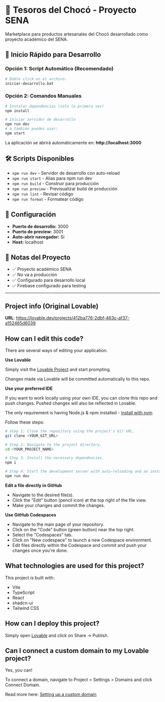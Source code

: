 # 🍫 Tesoros del Chocó - Proyecto SENA

Marketplace para productos artesanales del Chocó desarrollado como proyecto académico del SENA.

## 🚀 Inicio Rápido para Desarrollo

### Opción 1: Script Automático (Recomendado)
```bash
# Doble click en el archivo:
iniciar-desarrollo.bat
```

### Opción 2: Comandos Manuales
```bash
# Instalar dependencias (solo la primera vez)
npm install

# Iniciar servidor de desarrollo
npm run dev
# o también puedes usar:
npm start
```

La aplicación se abrirá automáticamente en: **http://localhost:3000**

## 🛠️ Scripts Disponibles

- `npm run dev` - Servidor de desarrollo con auto-reload
- `npm run start` - Alias para npm run dev
- `npm run build` - Construir para producción
- `npm run preview` - Previsualizar build de producción
- `npm run lint` - Revisar código
- `npm run format` - Formatear código

## 🔧 Configuración

- **Puerto de desarrollo:** 3000
- **Puerto de preview:** 3001
- **Auto-abrir navegador:** Sí
- **Host:** localhost

## 📝 Notas del Proyecto

- ✅ Proyecto académico SENA
- ✅ No va a producción
- ✅ Configurado para desarrollo local
- ✅ Firebase configurado para testing

---

## Project info (Original Lovable)

**URL**: https://lovable.dev/projects/412ba776-2dbf-463c-af37-a152465d6039

## How can I edit this code?

There are several ways of editing your application.

**Use Lovable**

Simply visit the [Lovable Project](https://lovable.dev/projects/412ba776-2dbf-463c-af37-a152465d6039) and start prompting.

Changes made via Lovable will be committed automatically to this repo.

**Use your preferred IDE**

If you want to work locally using your own IDE, you can clone this repo and push changes. Pushed changes will also be reflected in Lovable.

The only requirement is having Node.js & npm installed - [install with nvm](https://github.com/nvm-sh/nvm#installing-and-updating)

Follow these steps:

```sh
# Step 1: Clone the repository using the project's Git URL.
git clone <YOUR_GIT_URL>

# Step 2: Navigate to the project directory.
cd <YOUR_PROJECT_NAME>

# Step 3: Install the necessary dependencies.
npm i

# Step 4: Start the development server with auto-reloading and an instant preview.
npm run dev
```

**Edit a file directly in GitHub**

- Navigate to the desired file(s).
- Click the "Edit" button (pencil icon) at the top right of the file view.
- Make your changes and commit the changes.

**Use GitHub Codespaces**

- Navigate to the main page of your repository.
- Click on the "Code" button (green button) near the top right.
- Select the "Codespaces" tab.
- Click on "New codespace" to launch a new Codespace environment.
- Edit files directly within the Codespace and commit and push your changes once you're done.

## What technologies are used for this project?

This project is built with:

- Vite
- TypeScript
- React
- shadcn-ui
- Tailwind CSS

## How can I deploy this project?

Simply open [Lovable](https://lovable.dev/projects/412ba776-2dbf-463c-af37-a152465d6039) and click on Share -> Publish.

## Can I connect a custom domain to my Lovable project?

Yes, you can!

To connect a domain, navigate to Project > Settings > Domains and click Connect Domain.

Read more here: [Setting up a custom domain](https://docs.lovable.dev/tips-tricks/custom-domain#step-by-step-guide)
